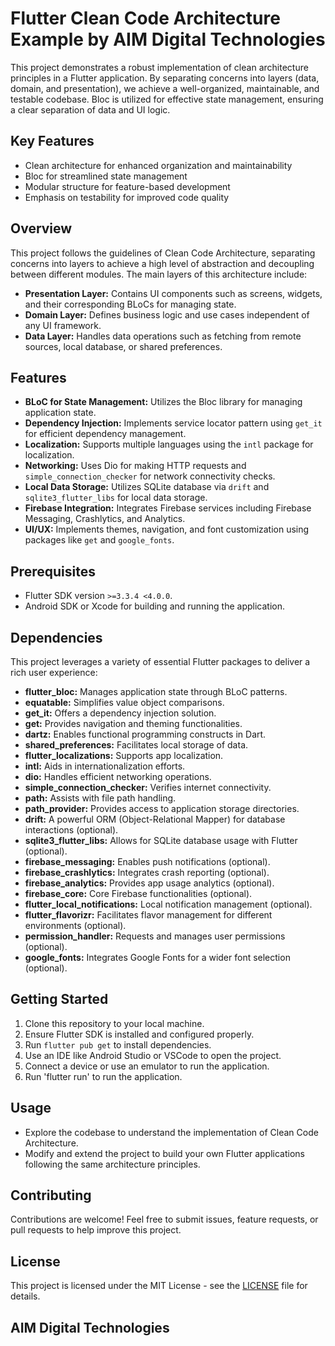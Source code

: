 # Flutter Clean Code Architecture Example by AIM Digital Technologies

This project demonstrates a robust implementation of clean architecture principles in a Flutter application.
By separating concerns into layers (data, domain, and presentation), we achieve a well-organized, maintainable, and testable codebase.
Bloc is utilized for effective state management, ensuring a clear separation of data and UI logic.

## Key Features

- Clean architecture for enhanced organization and maintainability
- Bloc for streamlined state management
- Modular structure for feature-based development
- Emphasis on testability for improved code quality

## Overview

This project follows the guidelines of Clean Code Architecture, separating concerns into layers to
achieve a high level of abstraction and decoupling between different modules. The main layers of
this architecture include:

- **Presentation Layer:** Contains UI components such as screens, widgets, and their corresponding
  BLoCs for managing state.
- **Domain Layer:** Defines business logic and use cases independent of any UI framework.
- **Data Layer:** Handles data operations such as fetching from remote sources, local database, or
  shared preferences.

## Features

- **BLoC for State Management:** Utilizes the Bloc library for managing application state.
- **Dependency Injection:** Implements service locator pattern using `get_it` for efficient
  dependency management.
- **Localization:** Supports multiple languages using the `intl` package for localization.
- **Networking:** Uses Dio for making HTTP requests and `simple_connection_checker` for network
  connectivity checks.
- **Local Data Storage:** Utilizes SQLite database via `drift` and `sqlite3_flutter_libs` for local
  data storage.
- **Firebase Integration:** Integrates Firebase services including Firebase Messaging, Crashlytics,
  and Analytics.
- **UI/UX:** Implements themes, navigation, and font customization using packages like `get`
  and `google_fonts`.

## Prerequisites

- Flutter SDK version `>=3.3.4 <4.0.0`.
- Android SDK or Xcode for building and running the application.

## Dependencies

This project leverages a variety of essential Flutter packages to deliver a rich user experience:

- **flutter_bloc:** Manages application state through BLoC patterns.
- **equatable:** Simplifies value object comparisons.
- **get_it:** Offers a dependency injection solution.
- **get:** Provides navigation and theming functionalities.
- **dartz:** Enables functional programming constructs in Dart.
- **shared_preferences:** Facilitates local storage of data.
- **flutter_localizations:** Supports app localization.
- **intl:** Aids in internationalization efforts.
- **dio:** Handles efficient networking operations.
- **simple_connection_checker:** Verifies internet connectivity.
- **path:** Assists with file path handling.
- **path_provider:** Provides access to application storage directories.
- **drift:** A powerful ORM (Object-Relational Mapper) for database interactions (optional).
- **sqlite3_flutter_libs:** Allows for SQLite database usage with Flutter (optional).
- **firebase_messaging:** Enables push notifications (optional).
- **firebase_crashlytics:** Integrates crash reporting (optional).
- **firebase_analytics:** Provides app usage analytics (optional).
- **firebase_core:** Core Firebase functionalities (optional).
- **flutter_local_notifications:** Local notification management (optional).
- **flutter_flavorizr:** Facilitates flavor management for different environments (optional).
- **permission_handler:** Requests and manages user permissions (optional).
- **google_fonts:** Integrates Google Fonts for a wider font selection (optional).

## Getting Started

1. Clone this repository to your local machine.
2. Ensure Flutter SDK is installed and configured properly.
3. Run `flutter pub get` to install dependencies.
5. Use an IDE like Android Studio or VSCode to open the project.
6. Connect a device or use an emulator to run the application.
7. Run 'flutter run' to run the application.

## Usage

- Explore the codebase to understand the implementation of Clean Code Architecture.
- Modify and extend the project to build your own Flutter applications following the same
  architecture principles.

## Contributing

Contributions are welcome! Feel free to submit issues, feature requests, or pull requests to help
improve this project.

## License

This project is licensed under the MIT License - see the [LICENSE](LICENSE) file for details.


## AIM Digital Technologies


